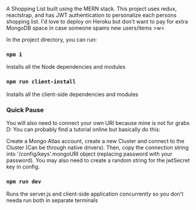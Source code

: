 A Shopping List built using the MERN stack. This project uses redux, reactstrap, and has JWT authentication to personalize each persons shopping list. I'd love to deploy on Heroku but don't want to pay for extra MongoDB space in case someone spams new users/items >w<

In the project directory, you can run:

### `npm i`

Installs all the Node dependencies and modules

### `npm run client-install`

Installs all the client-side dependencies and modules


### Quick Pause
You will also need to connect your own URI because mine is not for grabs D:
You can probably find a tutorial online but basically do this:

Create a Mongo Atlas account, create a new Cluster and connect to the Cluster (Can be through native drivers). Then, copy the connection string into '/config/keys'.mongoURI object (replacing password with your password). You may also need to create a random string for the jwtSecret key in config.

### `npm run dev`

Runs the server.js and client-side application concurrently so you don't needa run both in separate terminals
